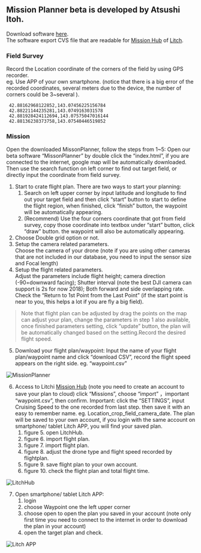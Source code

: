 ## Mission Planner beta is developed by Atsushi Itoh.  
Download software [here](https://github.com/oceam/UAVPP/tree/master/MissionPlannerBeta/MissionPlanner_ver_20170910).  
The software export CVS file that are readable for [Mission Hub](https://flylitchi.com/hub) of [Litch](https://flylitchi.com/).
### Field Survey
Record the Location coordinate of the corners of the field by using GPS recorder.  
eg. Use APP of your own smartphone. (notice that there is a big error of the recorded coordinates, several meters due to the device, the number of corners could be 3~several ).  

```
 42.88162968122852,143.07456225156784  
 42.88221144235281,143.0749163031578  
 42.881928424112694,143.07575047016144  
 42.88136238373758,143.07540446519852
```
 
### Mission  
Open the downloaded MissonPlanner, follow the steps from 1~5:
Open our beta software “MissonPlanner” by double click the “index.html”, if you are connected to the internet, google map will be automatically downloaded. Then use the search function on left corner to find out target field, or directly input the coordinate from field survey.  
   1. Start to crate flight plan. There are two ways to start your planning:
      1. Search on left upper corner by input latitude and longitude to find out your target field and then click “start” button to start to define the flight region, when finished, click “finish” button, the waypoint will be automatically appearing.  
      2. (Recommend) Use the four corners coordinate that got from field survey, copy those coordinate into textbox under “start” button, click “draw” button. the waypoint will also be automatically appearing.
   2. Choose Double grid option or not. 
   3. Setup the camera related parameters.  
Choose the camera of your drone (note if you are using other cameras that are not included in our database, you need to input the sensor size and Focal length) 
   4. Setup the flight related parameters.  
Adjust the parameters include flight height; camera direction (-90=downward facing); Shutter interval (note the best DJI camera can support is 2s for now 2018); Both forward and side overlapping rate. Check the “Return to 1st Point from the Last Point” (if the start point is near to you, this helps a lot if you are fly a big field).
  
>Note that flight plan can be adjusted by drag the points on the map can adjust your plan, change the parameters in step 1 also available, once finished parameters setting, click “update” button, the plan will be automatically changed based on the setting.Record the desired flight speed.

   5. Download your flight plan/waypoint:
Input the name of your flight plan/waypoint name and click “download CSV”, record the flight speed appears on the right side.
eg. “waypoint.csv”

![](https://github.com/oceam/UAVPP/blob/master/image/Mission_planner/MissionPlanner.JPG "MissionPlanner")  

  6. Access to Litchi [Mission Hub](https://flylitchi.com/hub) (note you need to create an account to save your plan to cloud)
click “Missions”, choose “import” ，important “waypoint.csv”, then confirm.
Important: click the “SETTINGS”, input Cruising Speed to the one recorded from last step. then save it with an easy to remember name. 
eg. Location_crop_field_camera_date.
The plan will be saved to your own account, if you login with the same account on smartphone/ tablet Litch APP, you will find your saved plan.  
     1. figure 5. open LitchHub.  
     2. figure 6. import flight plan.  
     3. figure 7. import flight plan.  
     4. figure 8. adjust the drone type and flight speed recorded by flightplan.
     5. figure 9. save flight plan to your own account.
     6. figure 10. check the flight plan and total flight time.

![](https://github.com/oceam/UAVPP/blob/master/image/Mission_planner/litchHub_all.jpg "LitchHub")

  7. Open smartphone/ tablet Litch APP:
     1. login
     2. choose Waypoint one the left upper corner
     3. choose open to open the plan you saved in your account (note only first time you need to connect to the internet in order to download the plan in your account)
     4. open the target plan and check.

![](https://github.com/oceam/UAVPP/blob/master/image/Mission_planner/Litch.jpg "Litch APP")


 

